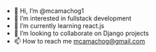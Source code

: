 - 👋 Hi, I’m @mcamachog1
- 👀 I’m interested in fullstack development
- 🌱 I’m currently learning react.js
- 💞️ I’m looking to collaborate on Django projects
- 📫 How to reach me mcamachog@gmail.com

<!---
mcamachog1/mcamachog1 is a ✨ special ✨ repository because its `README.md` (this file) appears on your GitHub profile.
You can click the Preview link to take a look at your changes.
--->
